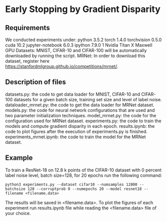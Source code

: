 # Early Stopping by Gradient Disparity

## Requirements
We conducted experiments under:
    python 3.5.2
    torch 1.4.0
    torchvision 0.5.0
    cuda 10.2
    jupyter-notebook 6.0.3
    ipython 7.9.0
    1 Nvidia Titan X Maxwell GPU
Datasets:
    MNIST, CIFAR-10 and CIFAR-100 will be automatically downloaded by running the script.
    MRNet: In order to download this dataset, register here https://stanfordmlgroup.github.io/competitions/mrnet/.

## Description of files
datasets.py: the code to get data loader for MNIST, CIFAR-10 and CIFAR-100 datasets for a given batch size, training set size and level of label noise.
dataloader_mrnet.py: the code to get the data loader for MRNet dataset.
models.py: the code for neural network configurations that are used and two parameter initialization techniques.
model_mrnet.py: the code for the configuration used for MRNet dataset.
experiments.py: the code to train the models and compute gradient disparity in each epoch.
results.ipynb: the code to plot figures after the execution of experiments.py is finished.
experiments_mrnet.ipynb: the code to train the model for the MRNet dataset.

## Example 
To train a ResNet-18 on 12.8 k points of the CIFAR-10 dataset with 0 percent label noise level, batch size=128, for 20 epochs run the following command:
```
python3 experiments.py --dataset cifar10 --numsamples 12800 --batchsize 128 --corruptprob 0 --numepochs 20 --model resnet18 --filename <filename.data>
```
The results will be saved in <filename.data>.
To plot the figures of each experiment run results.ipynb file while reading the <filename.data> file of your choice.